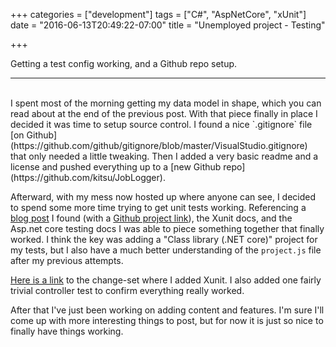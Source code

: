 +++
categories = ["development"]
tags = ["C#", "AspNetCore", "xUnit"]
date = "2016-06-13T20:49:22-07:00"
title = "Unemployed project - Testing"

+++

Getting a test config working, and a Github repo setup.
<!--more-->
<hr/><br/>
I spent most of the morning getting my data model in shape, which you can read
about at the end of the previous post. With that piece finally in place I
decided it was time to setup source control. I found a nice `.gitignore` file
[on Github](https://github.com/github/gitignore/blob/master/VisualStudio.gitignore)
that only needed a little tweaking. Then I added a very basic readme and a
license and pushed everything up to a
[new Github repo](https://github.com/kitsu/JobLogger).

Afterward, with my mess now hosted up where anyone can see, I decided to spend
some more time trying to get unit tests working. Referencing a
[blog post](https://ievangelistblog.wordpress.com/2016/02/12/asp-net-core-1-0-unit-testing/)
I found (with a
[Github project link](https://github.com/IEvangelist/Dnx.Xunit.Testing)),
the Xunit docs, and the Asp.net core
testing docs I was able to piece something together that finally worked. I think
the key was adding a "Class library (.NET core)" project for my tests, but I
also have a much better understanding of the `project.js` file after my previous
attempts.

[Here is a link](https://github.com/kitsu/JobLogger/commit/4b9ba7258277f1eb01215268a8c34f3d28de5a17)
to the change-set where I added Xunit. I also added one fairly trivial
controller test to confirm everything really worked.

After that I've just been working on adding content and features. I'm sure I'll
come up with more interesting things to post, but for now it is just so nice to
finally have things working.